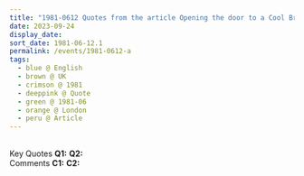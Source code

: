 ```yaml
---
title: "1981-0612 Quotes from the article Opening the door to a Cool Breeze by Ruth Gorb published in Ham and High on June 12, 1981, Hampstead, London, UK"
date: 2023-09-24
display_date: 
sort_date: 1981-06-12.1
permalink: /events/1981-0612-a
tags:
  - blue @ English
  - brown @ UK
  - crimson @ 1981
  - deeppink @ Quote
  - green @ 1981-06
  - orange @ London
  - peru @ Article
---
```


<br>

<wave-list>
  <list-title color="DarkSeaGreen" width="55">Key Quotes</list-title>
  <list-item color="BlanchedAlmond" width="280"><b>Q1:</b> <i></i></list-item>
  <list-item color="Lavender" width="280"><b>Q2:</b> <i></i></list-item>
</wave-list>

<br>

<wave-list>
  <list-title color="DarkSeaGreen" width="55">Comments</list-title>
  <list-item color="BlanchedAlmond" width="280"><b>C1:</b> <i></i></list-item>
  <list-item color="Lavender" width="280"><b>C2:</b> <i></i></list-item>
</wave-list>